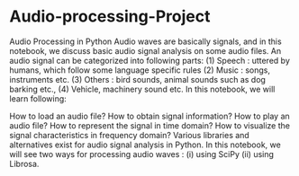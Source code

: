 # Audio-processing-Project
Audio Processing in Python
Audio waves are basically signals, and in this notebook, we discuss basic audio signal analysis on some audio files.
An audio signal can be categorized into following parts: (1) Speech : uttered by humans, which follow some language specific rules (2) Music : songs, instruments etc. (3) Others : bird sounds, animal sounds such as dog barking etc., (4) Vehicle, machinery sound etc.
In this notebook, we will learn following:

How to load an audio file?
How to obtain signal information?
How to play an audio file?
How to represent the signal in time domain?
How to visualize the signal characteristics in frequency domain?
Various libraries and alternatives exist for audio signal analysis in Python. In this notebook, we will see two ways for processing audio waves : (i) using SciPy (ii) using Librosa.
